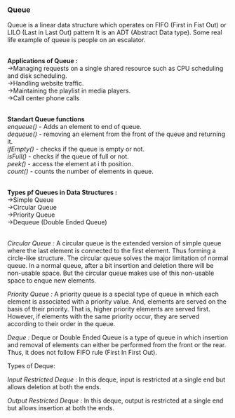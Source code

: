 ### Queue

Queue is a linear data structure which operates on FIFO (First in Fist Out) or LILO (Last in Last Out) pattern
It is an ADT (Abstract Data type).
Some real life example of queue is people on an escalator.<br/><br/>


**Applications of Queue :**<br/>
->Managing requests on a single shared resource such as CPU scheduling and disk scheduling.<br/>
->Handling website traffic.<br/>
->Maintaining the playlist in media players.<br/>
->Call center phone calls<br/><br/>


**Standart Queue functions**<br/>
*enqueue()* - Adds an element to end of queue.<br/>
*dequeue()* - removing an element from the front of the queue and returning it.<br/>
*ifEmpty()* - checks if the queue is empty or not.<br/>
*isFull()* - checks if the queue of full or not.<br/>
*peek()* -  access the element at i th position.<br/>
*count()* - counts the number of elements in queue.<br/><br/>


**Types pf Queues in Data Structures :**<br/>
->Simple Queue<br/>
->Circular Queue<br/>
->Priority Queue<br/>
->Dequeue (Double Ended Queue)<br/><br/>



*Circular Queue :* A circular queue is the extended version of simple queue where the last element is connected to the first element. Thus forming a circle-like structure. The circular queue solves the major limitation of normal queue. In a normal queue, after a bit insertion and deletion there will be non-usable space. But the circular queue makes use of this non-usable space to enque new elements.
<br/>

*Priority Queue :* A priority queue is a special type of queue in which each element is associated with a priority value. And, elements are served on the basis of their priority. That is, higher priority elements are served first. However, if elements with the same priority occur, they are served according to their order in the queue.
<br/>

*Deque :* Deque or Double Ended Queue is a type of queue in which insertion and removal of elements can either be performed from the front or the rear. Thus, it does not follow FIFO rule (First In First Out).<br/>

Types of Deque:

*Input Restricted Deque :*
In this deque, input is restricted at a single end but allows deletion at both the ends.

*Output Restricted Deque :*
In this deque, output is restricted at a single end but allows insertion at both the ends.





